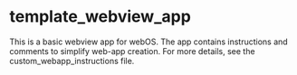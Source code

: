 # template_webview_app

This is a basic webview app for webOS. The app contains instructions and comments to simplify web-app creation. For more details, see the custom_webapp_instructions file.
